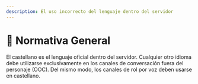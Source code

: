 ```yaml
---
description: El uso incorrecto del lenguaje dentro del servidor
---
```


# 📖 Normativa General

&#x20;El castellano es el lenguaje oficial dentro del servidor. Cualquier otro idioma debe utilizarse exclusivamente en los canales de conversación fuera del personaje (OOC). Del mismo modo, los canales de rol por voz deben usarse en castellano.
